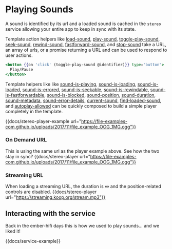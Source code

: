 
# Playing Sounds

A sound is identified by its url and a loaded sound is cached in the `stereo` service allowing your entire app to keep in sync with its state.

Template action helpers like [load-sound](/docs/api/helpers/load-sound), [play-sound](/docs/api/helpers/play-sound), [toggle-play-sound](/docs/api/helpers/toggle-play-sound), [seek-sound](/docs/api/helpers/seek-sound), [rewind-sound](/docs/api/helpers/rewind-sound), [fastforward-sound](/docs/api/helpers/fastforward-sound), and [stop-sound](/docs/api/helpers/stop-sound) take a URL, an array of urls, or a promise returning a URL and can be used to respond to user actions. 

```hbs
<button {{on 'click' (toggle-play-sound @identifier)}} type="button">
  Play/Pause
</button>
```
Template helpers like like [sound-is-playing](/docs/api/helpers/sound-is-playing), [sound-is-loading](/docs/api/helpers/sound-is-loading), [sound-is-loaded](/docs/api/helpers/sound-is-loaded), [sound-is-errored](/docs/api/helpers/sound-is-errored), [sound-is-seekable](/docs/api/helpers/sound-is-seekable), [sound-is-rewindable](/docs/api/helpers/sound-is-rewindable), [sound-is-fastforwardable](/docs/api/helpers/sound-is-fastforwardable), [sound-is-blocked](/docs/api/helpers/sound-is-blocked), [sound-position](/docs/api/helpers/sound-position), [sound-duration](/docs/api/helpers/sound-duration), [sound-metadata](/docs/api/helpers/sound-metadata), [sound-error-details](/docs/api/helpers/sound-error-details), [current-sound](/docs/api/helpers/current-sound), [find-loaded-sound](/docs/api/helpers/find-loaded-sound), and [autoplay-allowed](/docs/api/helpers/autoplay-allowed) can be quickly composed to build a simple player completely in the template.


{{docs/stereo-player-example url="https://file-examples-com.github.io/uploads/2017/11/file_example_OOG_1MG.ogg"}}

### On Demand URL
This is using the same url as the player example above. See how the two stay in sync? 
{{docs/stereo-player url="https://file-examples-com.github.io/uploads/2017/11/file_example_OOG_1MG.ogg"}}

### Streaming URL
When loading a streaming URL, the duration is ∞ and the position-related controls are disabled.
{{docs/stereo-player url="https://streaming.koop.org/stream.mp3"}}

## Interacting with the service
Back in the ember-hifi days this is how we used to play sounds… and we liked it! 

{{docs/service-example}}
